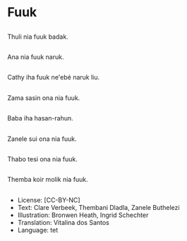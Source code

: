 # Fuuk

##
Thuli nia fuuk badak.

##
Ana nia fuuk naruk.

##
Cathy iha fuuk ne'ebé naruk liu.

##
Zama sasin ona nia fuuk.

##
Baba iha hasan-rahun.

##
Zanele sui ona nia fuuk.

##
Thabo tesi ona nia fuuk.

##
Themba koir molik nia fuuk.

##
* License: [CC-BY-NC]
* Text: Clare Verbeek, Thembani Dladla, Zanele Buthelezi
* Illustration: Bronwen Heath, Ingrid Schechter
* Translation: Vitalina dos Santos
* Language: tet
